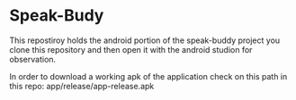 # Speak-Budy

This repostiroy holds the android portion of the speak-buddy project you clone this repository and then open it with the android studion for observation.

In order to download a working apk of the application check on this path in this repo: app/release/app-release.apk

